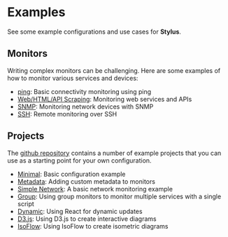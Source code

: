 # Examples

See some example configurations and use cases for **Stylus**.

## Monitors

Writing complex monitors can be challenging. Here are some examples of how to
monitor various services and devices:

- [ping](ping/): Basic connectivity monitoring using ping
- [Web/HTML/API Scraping](scraping/): Monitoring web services and APIs
- [SNMP](snmp/): Monitoring network devices with SNMP
- [SSH](ssh/): Remote monitoring over SSH

## Projects

The [github repository](https://github.com/mmastrac/stylus/tree/master/examples)
contains a number of example projects that you can use as a starting point for
your own configuration.

- [Minimal](https://github.com/mmastrac/stylus/tree/master/examples/minimal): Basic configuration example
- [Metadata](https://github.com/mmastrac/stylus/tree/master/examples/metadata): Adding custom metadata to monitors
- [Simple Network](https://github.com/mmastrac/stylus/tree/master/examples/simple_network): A basic network monitoring example
- [Group](https://github.com/mmastrac/stylus/tree/master/examples/group): Using group monitors to monitor multiple services with a single script
- [Dynamic](https://github.com/mmastrac/stylus/tree/master/examples/dynamic): Using React for dynamic updates
- [D3.js](https://github.com/mmastrac/stylus/tree/master/examples/d3): Using D3.js to create interactive diagrams 
- [IsoFlow](https://github.com/mmastrac/stylus/tree/master/examples/isoflow): Using IsoFlow to create isometric diagrams
